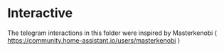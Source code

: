 # Interactive

The telegram interactions in this folder were inspired by Masterkenobi ( https://community.home-assistant.io/users/masterkenobi )
